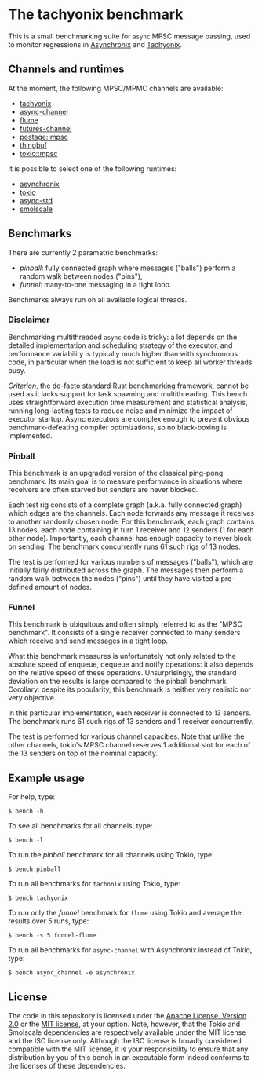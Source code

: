 # The tachyonix benchmark

This is a small benchmarking suite for `async` MPSC message passing, used to
monitor regressions in [Asynchronix][asynchronix] and [Tachyonix][tachyonix].


## Channels and runtimes

At the moment, the following MPSC/MPMC channels are available:
- [tachyonix]
- [async-channel]
- [flume]
- [futures-channel]
- [postage::mpsc]
- [thingbuf]
- [tokio::mpsc]

It is possible to select one of the following runtimes:
- [asynchronix]
- [tokio]
- [async-std]
- [smolscale]

[tachyonix]: https://github.com/asynchronics/tachyonix
[async-channel]: https://github.com/smol-rs/async-channel
[flume]: https://github.com/zesterer/flume
[futures-channel]: https://github.com/rust-lang/futures-rs
[postage::mpsc]: https://github.com/austinjones/postage-rs
[thingbuf]: https://github.com/hawkw/thingbuf
[tokio::mpsc]: https://github.com/tokio-rs/tokio
[asynchronix]: https://github.com/asynchronics/asynchronix
[tokio]: https://github.com/tokio-rs/tokio
[async-std]: https://github.com/async-rs/async-std
[smolscale]: https://github.com/geph-official/smolscale


## Benchmarks

There are currently 2 parametric benchmarks:
- *pinball*: fully connected graph where messages ("balls") perform a random
  walk between nodes ("pins"),
- *funnel*: many-to-one messaging in a tight loop.

Benchmarks always run on all available logical threads.


### Disclaimer

Benchmarking multithreaded `async` code is tricky: a lot depends on the detailed
implementation and scheduling strategy of the executor, and performance
variability is typically much higher than with synchronous code, in particular
when the load is not sufficient to keep all worker threads busy.

*Criterion*, the de-facto standard Rust benchmarking framework, cannot be used
as it lacks support for task spawning and multithreading. This bench uses
straightforward execution time measurement and statistical analysis, running
long-lasting tests to reduce noise and minimize the impact of executor startup.
Async executors are complex enough to prevent obvious benchmark-defeating
compiler optimizations, so no black-boxing is implemented.


### Pinball

This benchmark is an upgraded version of the classical ping-pong benchmark. Its
main goal is to measure performance in situations where receivers are often
starved but senders are never blocked.

Each test rig consists of a complete graph (a.k.a. fully connected graph) which
edges are the channels. Each node forwards any message it receives to another
randomly chosen node. For this benchmark, each graph contains 13 nodes, each
node containing in turn 1 receiver and 12 senders (1 for each other node).
Importantly, each channel has enough capacity to never block on sending. The
benchmark concurrently runs 61 such rigs of 13 nodes.

The test is performed for various numbers of messages ("balls"), which are
initially fairly distributed across the graph. The messages then perform a
random walk between the nodes ("pins") until they have visited a pre-defined
amount of nodes.


### Funnel

This benchmark is ubiquitous and often simply referred to as the "MPSC
benchmark". It consists of a single receiver connected to many senders which
receive and send messages in a tight loop.

What this benchmark measures is unfortunately not only related to the absolute
speed of enqueue, dequeue and notify operations: it also depends on the relative
speed of these operations. Unsurprisingly, the standard deviation on the results
is large compared to the pinball benchmark. Corollary: despite its popularity,
this benchmark is neither very realistic nor very objective.

In this particular implementation, each receiver is connected to 13 senders. The
benchmark runs 61 such rigs of 13 senders and 1 receiver concurrently.

The test is performed for various channel capacities. Note that unlike the other
channels, tokio's MPSC channel reserves 1 additional slot for each of the 13
senders on top of the nominal capacity.


## Example usage

For help, type:

```
$ bench -h
```

To see all benchmarks for all channels, type:

```
$ bench -l
```

To run the *pinball* benchmark for all channels using Tokio, type:

```
$ bench pinball
```

To run all benchmarks for `tachonix` using Tokio, type:

```
$ bench tachyonix
```

To run only the *funnel* benchmark for `flume` using Tokio and average the
results over 5 runs, type:

```
$ bench -s 5 funnel-flume
```

To run all benchmarks for `async-channel` with Asynchronix instead of Tokio, type:

```
$ bench async_channel -e asynchronix
```

## License

The code in this repository is licensed under the [Apache License, Version
2.0](LICENSE-APACHE) or the [MIT license](LICENSE-MIT), at your option. Note,
however, that the Tokio and Smolscale dependencies are respectively available
under the MIT license and the ISC license only. Although the ISC license is
broadly considered compatible with the MIT license, it is your responsibility to
ensure that any distribution by you of this bench in an executable form indeed
conforms to the licenses of these dependencies.
